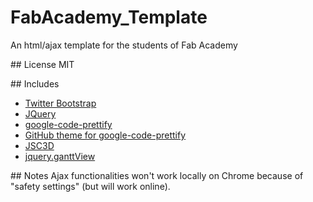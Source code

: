 # FabAcademy_Template
An html/ajax template for the students of Fab Academy

## License
MIT

## Includes
* <a href="http://getbootstrap.com/">Twitter Bootstrap</a>
* <a href="http://jquery.com/">JQuery</a>
* <a href="https://code.google.com/p/google-code-prettify/">google-code-prettify</a>
* <a href="http://jmblog.github.io/color-themes-for-google-code-prettify/github/">GitHub theme for google-code-prettify</a>
* <a href="https://code.google.com/p/jsc3d/">JSC3D</a>
* <a href="https://github.com/thegrubbsian/jquery.ganttView">jquery.ganttView</a>

## Notes
Ajax functionalities won't work locally on Chrome because of "safety settings" (but will work online).
